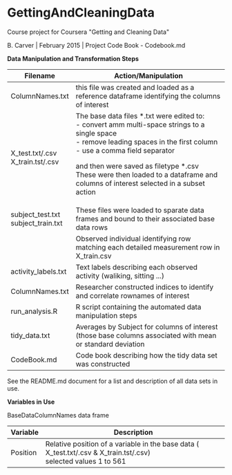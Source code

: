 # GettingAndCleaningData
Course project for Coursera "Getting and Cleaning Data" 

B. Carver | February 2015  |  Project Code Book - Codebook.md

<b>Data Manipulation and Transformation Steps</b>

| Filename  | Action/Manipulation | 
| ------------- | ------------- |
| ColumnNames.txt  | this file was created and loaded as a reference dataframe identifying the columns of interest 
| X_test.txt/.csv<br>X_train.tst/.csv  | The base data files *.txt were edited to:<br>- convert amm multi-space strings to a single space <br> - remove leading spaces in the first column<br>- use a comma field separator<p>and then were saved as filetype *.csv<br> These were then loaded to a dataframe and columns of interest selected in a subset action| 
| subject_test.txt<br>subject_train.txt  | These files were loaded to sparate data frames and bound to their associated base data rows   |
|   | Observed individual identifying row matching each detailed measurement row in X_train.csv   |
| activity_labels.txt | Text labels describing each observed activity (waliking, sitting ...) |
| ColumnNames.txt  | Researcher constructed indices to identify and correlate rownames of interest |
| run_analysis.R  | R script containing the automated data manipulation steps | 
| tidy_data.txt  | Averages by Subject for columns of interest (those base columns associated with mean or standard deviation |
| CodeBook.md  | Code book describing how the tidy data set was constructed |

See the README.md document for a list and description of all data sets in use.

<b>Variables in Use</b>

BaseDataColumnNames data frame

| Variable  | Description | 
| ------------- | ------------- |
| Position  | Relative position of a variable in the base data (  X_test.txt/.csv & X_train.tst/.csv) <br>selected values 1 to 561 |

